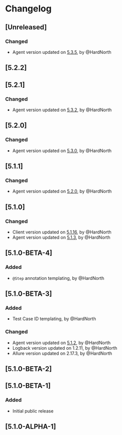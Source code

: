 # Changelog

## [Unreleased]
### Changed
- Agent version updated on [5.3.5](https://github.com/reportportal/agent-java-cucumber6/releases/tag/5.3.5), by @HardNorth

## [5.2.2]

## [5.2.1]
### Changed
- Agent version updated on [5.3.2](https://github.com/reportportal/agent-java-cucumber6/releases/tag/5.3.2), by @HardNorth

## [5.2.0]
### Changed
- Agent version updated on [5.3.0](https://github.com/reportportal/agent-java-cucumber6/releases/tag/5.3.0), by @HardNorth

## [5.1.1]
### Changed
- Agent version updated on [5.2.0](https://github.com/reportportal/agent-java-cucumber6/releases/tag/5.2.0), by @HardNorth

## [5.1.0]
### Changed
- Client version updated on [5.1.16](https://github.com/reportportal/client-java/releases/tag/5.1.16), by @HardNorth
- Agent version updated on [5.1.3](https://github.com/reportportal/agent-java-cucumber6/releases/tag/5.1.3), by @HardNorth

## [5.1.0-BETA-4]
### Added
- `@Step` annotation templating, by @HardNorth

## [5.1.0-BETA-3]
### Added
- Test Case ID templating, by @HardNorth
### Changed
- Agent version updated on [5.1.2](https://github.com/reportportal/agent-java-cucumber6/releases/tag/5.1.2), by @HardNorth
- Logback version updated on 1.2.11, by @HardNorth
- Allure version updated on 2.17.3, by @HardNorth

## [5.1.0-BETA-2]

## [5.1.0-BETA-1]
### Added
- Initial public release

## [5.1.0-ALPHA-1]
